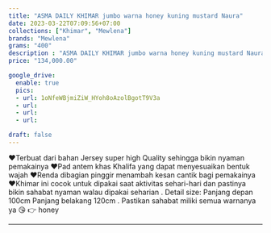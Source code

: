 ```yaml
---
title: "ASMA DAILY KHIMAR jumbo warna honey kuning mustard Naura"
date: 2023-03-22T07:09:56+07:00
collections: ["Khimar", "Mewlena"]
brands: "Mewlena"
grams: "400"
description : "ASMA DAILY KHIMAR jumbo warna honey kuning mustard Naura"
price: "134,000.00"

google_drive:
  enable: true
  pics:
  - url: 1oNfeWBjmiZiW_HYoh8oAzolBgotT9V3a
  - url: 
  - url: 
  - url: 

draft: false
---
```


♥️Terbuat dari bahan Jersey super high Quality sehingga bikin nyaman pemakainya
♥️Pad antem khas Khalifa yang dapat menyesuaikan bentuk wajah
♥️Renda dibagian pinggir menambah kesan cantik bagi pemakainya
♥️Khimar ini cocok untuk dipakai saat aktivitas sehari-hari dan pastinya bikin sahabat nyaman walau dipakai seharian
.
Detail size:
Panjang depan 100cm
Panjang belakang 120cm
.
Pastikan sahabat miliki semua warnanya ya 😘
👉 honey

-----------   

